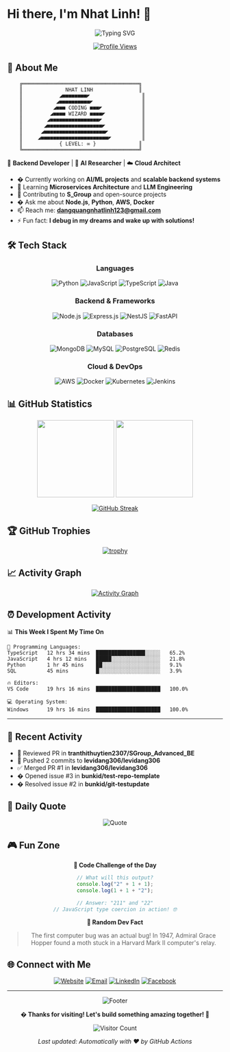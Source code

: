 # Hi there, I'm Nhat Linh! 👋

<div align="center">

![Typing SVG](https://readme-typing-svg.demolab.com?font=Orbitron&size=35&duration=3000&pause=1000&color=00D9FF&center=true&vCenter=true&multiline=true&repeat=false&width=600&height=80&lines=Backend+Developer;AI+Researcher;Cloud+Architect)

[![Profile Views](https://komarev.com/ghpvc/?username=levidang306&color=blueviolet&style=flat-square&label=Profile+Views)](https://github.com/levidang306)

</div>

## 🚀 About Me

```
    ╔══════════════════════════════════════╗
    ║              NHAT LINH               ║
    ║            ◢■■■■■■■■◤                 ║
    ║           ◢■■■■■■■■■■◤                ║
    ║          ◢■■■ CODING ■■■◤             ║
    ║         ◢■■■■ WIZARD ■■■■◤            ║
    ║        ◢■■■■■■■■■■■■■■■■◤             ║
    ║       ◢■■■■■■■■■■■■■■■■■■◤            ║
    ║      ◢■■■■■■■■■■■■■■■■■■■■◤           ║
    ║     ◢■■■■■■■■■■■■■■■■■■■■■■◤          ║
    ║            { LEVEL: ∞ }              ║
    ╚══════════════════════════════════════╝
```

🎯 **Backend Developer** | 🤖 **AI Researcher** | ☁️ **Cloud Architect**

- � Currently working on **AI/ML projects** and **scalable backend systems**
- 🌱 Learning **Microservices Architecture** and **LLM Engineering**
- 👯 Contributing to **S_Group** and open-source projects
- � Ask me about **Node.js**, **Python**, **AWS**, **Docker**
- 📫 Reach me: **dangquangnhatlinh123@gmail.com**
- ⚡ Fun fact: **I debug in my dreams and wake up with solutions!**

## 🛠️ Tech Stack

<div align="center">

### Languages

![Python](https://img.shields.io/badge/Python-3776AB?style=for-the-badge&logo=python&logoColor=white)
![JavaScript](https://img.shields.io/badge/JavaScript-F7DF1E?style=for-the-badge&logo=javascript&logoColor=black)
![TypeScript](https://img.shields.io/badge/TypeScript-007ACC?style=for-the-badge&logo=typescript&logoColor=white)
![Java](https://img.shields.io/badge/Java-ED8B00?style=for-the-badge&logo=java&logoColor=white)

### Backend & Frameworks

![Node.js](https://img.shields.io/badge/Node.js-43853D?style=for-the-badge&logo=node.js&logoColor=white)
![Express.js](https://img.shields.io/badge/Express.js-404D59?style=for-the-badge)
![NestJS](https://img.shields.io/badge/NestJS-E0234E?style=for-the-badge&logo=nestjs&logoColor=white)
![FastAPI](https://img.shields.io/badge/FastAPI-005571?style=for-the-badge&logo=fastapi)

### Databases

![MongoDB](https://img.shields.io/badge/MongoDB-4EA94B?style=for-the-badge&logo=mongodb&logoColor=white)
![MySQL](https://img.shields.io/badge/MySQL-005C84?style=for-the-badge&logo=mysql&logoColor=white)
![PostgreSQL](https://img.shields.io/badge/PostgreSQL-316192?style=for-the-badge&logo=postgresql&logoColor=white)
![Redis](https://img.shields.io/badge/Redis-DC382D?style=for-the-badge&logo=redis&logoColor=white)

### Cloud & DevOps

![AWS](https://img.shields.io/badge/AWS-232F3E?style=for-the-badge&logo=amazon-aws&logoColor=white)
![Docker](https://img.shields.io/badge/Docker-2496ED?style=for-the-badge&logo=docker&logoColor=white)
![Kubernetes](https://img.shields.io/badge/Kubernetes-326CE5?style=for-the-badge&logo=kubernetes&logoColor=white)
![Jenkins](https://img.shields.io/badge/Jenkins-D24939?style=for-the-badge&logo=jenkins&logoColor=white)

</div>

## 📊 GitHub Statistics

<div align="center">
  
<img height="180em" src="https://github-readme-stats.vercel.app/api?username=levidang306&show_icons=true&theme=tokyonight&hide_border=true&count_private=true"/>
<img height="180em" src="https://github-readme-stats.vercel.app/api/top-langs/?username=levidang306&layout=compact&theme=tokyonight&hide_border=true"/>

</div>

<div align="center">

[![GitHub Streak](https://github-readme-streak-stats.herokuapp.com/?user=levidang306&theme=tokyonight&hide_border=true)](https://github.com/levidang306)

</div>

## 🏆 GitHub Trophies

<div align="center">

[![trophy](https://github-profile-trophy.vercel.app/?username=levidang306&theme=tokyonight&no-frame=true&column=7&margin-w=15&margin-h=15)](https://github.com/levidang306)

</div>

## 📈 Activity Graph

<div align="center">

[![Activity Graph](https://github-readme-activity-graph.vercel.app/graph?username=levidang306&theme=tokyo-night&hide_border=true)](https://github.com/levidang306)

</div>

## ⏰ Development Activity

<!--START_SECTION:waka-->

📊 **This Week I Spent My Time On**

```text
💬 Programming Languages:
TypeScript   12 hrs 34 mins  ████████████████░░░░░   65.2%
JavaScript   4 hrs 12 mins   █████░░░░░░░░░░░░░░░░   21.8%
Python       1 hr 45 mins    ██░░░░░░░░░░░░░░░░░░░   9.1%
SQL          45 mins         █░░░░░░░░░░░░░░░░░░░░   3.9%

🔥 Editors:
VS Code      19 hrs 16 mins  █████████████████████   100.0%

💻 Operating System:
Windows      19 hrs 16 mins  █████████████████████   100.0%
```

<!--END_SECTION:waka-->

---

## 🎯 Recent Activity

<!-- GITHUB-ACTIVITY:START -->

- 🔄 Reviewed PR in **tranthithuytien2307/SGroup_Advanced_BE**
- 🚀 Pushed 2 commits to **levidang306/levidang306**
- ✅ Merged PR #1 in **levidang306/levidang306**
- � Opened issue #3 in **bunkid/test-repo-template**
- � Resolved issue #2 in **bunkid/git-testupdate**
<!-- GITHUB-ACTIVITY:END -->

## 💭 Daily Quote

<div align="center">

![Quote](https://quotes-github-readme.vercel.app/api?type=horizontal&theme=tokyonight)

</div>

## 🎮 Fun Zone

<div align="center">

**🧩 Code Challenge of the Day**

```javascript
// What will this output?
console.log("2" + 1 + 1);
console.log(1 + 1 + "2");

// Answer: "211" and "22"
// JavaScript type coercion in action! 🤓
```

**🎲 Random Dev Fact**

> The first computer bug was an actual bug! In 1947, Admiral Grace Hopper found a moth stuck in a Harvard Mark II computer's relay.

</div>

## 🌐 Connect with Me

<div align="center">

[![Website](https://img.shields.io/badge/Website-000000?style=for-the-badge&logo=About.me&logoColor=white)](http://bunkid.me/)
[![Email](https://img.shields.io/badge/Gmail-D14836?style=for-the-badge&logo=gmail&logoColor=white)](mailto:dangquangnhatlinh123@gmail.com)
[![LinkedIn](https://img.shields.io/badge/LinkedIn-0077B5?style=for-the-badge&logo=linkedin&logoColor=white)](https://www.linkedin.com/in/levi-dang/)
[![Facebook](https://img.shields.io/badge/Facebook-1877F2?style=for-the-badge&logo=facebook&logoColor=white)](https://www.facebook.com/levidang2002/)

</div>

---

<div align="center">
  
![Footer](https://capsule-render.vercel.app/api?type=waving&color=gradient&height=100&section=footer)

**� Thanks for visiting! Let's build something amazing together! 🌟**

![Visitor Count](https://profile-counter.glitch.me/levidang306/count.svg)

_Last updated: Automatically with ❤️ by GitHub Actions_

</div>
